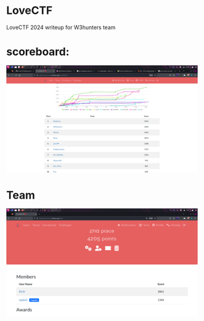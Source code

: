 # LoveCTF
LoveCTF 2024 writeup for W3hunters team

# scoreboard:
![](./images/scoreboard.png)


# Team 
![](./images/team.png)
